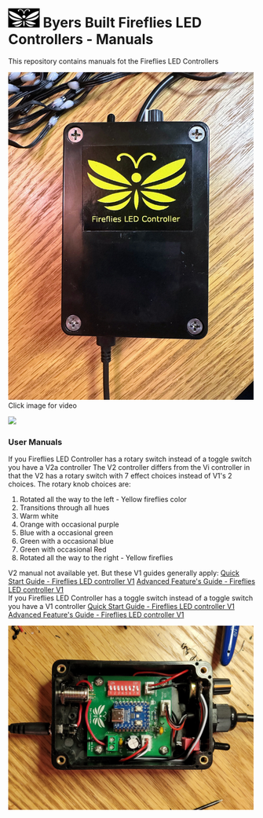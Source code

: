 # <img src="/assets/Firefly_basic_logo.png" width="64"> Byers Built Fireflies LED Controllers - Manuals
This repository contains manuals fot the Fireflies LED Controllers

<img src="assets/Fireflies_box_with _logo.jpg" width="500">
<br>
Click image for video

[<img src="/assets/20240608_155041.jpg" width="500">](https://photos.app.goo.gl/UaPuwaba9bqjVWHB6)

### User Manuals
If you Fireflies LED Controller has a rotary switch instead of a toggle switch you have a V2a controller
The V2 controller differs from the Vi controller in that the V2 has a rotary switch with 7 effect choices instead of V1's 2 choices.
The rotary knob choices are:
1. Rotated all the way to the left - Yellow fireflies color
2. Transitions through all hues
3. Warm white
4. Orange with occasional purple
5. Blue with a occasional green
6. Green with a occasional blue
7. Green with occasional Red
8. Rotated all the way to the right - Yellow fireflies

V2 manual not available yet. But these V1 guides generally apply:
[Quick Start Guide - Fireflies LED controller V1](/user_manuals/Fireflies_controller_std_v1.md)
[Advanced Feature's Guide - Fireflies LED controller V1](user_manuals/v1_advanced_features.md)
<br>
If you Fireflies LED Controller has a toggle switch instead of a toggle switch you have a V1 controller
[Quick Start Guide - Fireflies LED controller V1](/user_manuals/Fireflies_controller_std_v1.md)
<br>
[Advanced Feature's Guide - Fireflies LED controller V1](user_manuals/v1_advanced_features.md)

[<img src="/assets/Fireflies_std_vi_open_controller.jpg" width="500">](/user_manuals/Fireflies_controller_std_v1.md)
